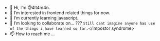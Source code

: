 - 👋 Hi, I’m @4lt4m4n.
- 👀 I’m interested in frontend related things for now.
- 🌱 I’m currently learning javascript.
- 💞️ I’m looking to collaborate on... ??? <impostor syndrome>`Still cant imagine anyone has use of the things i have learned so far.`</impostor syndrome>
- 📫 How to reach me ...

